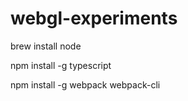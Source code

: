 # webgl-experiments

brew install node

npm install -g typescript

npm install -g webpack webpack-cli